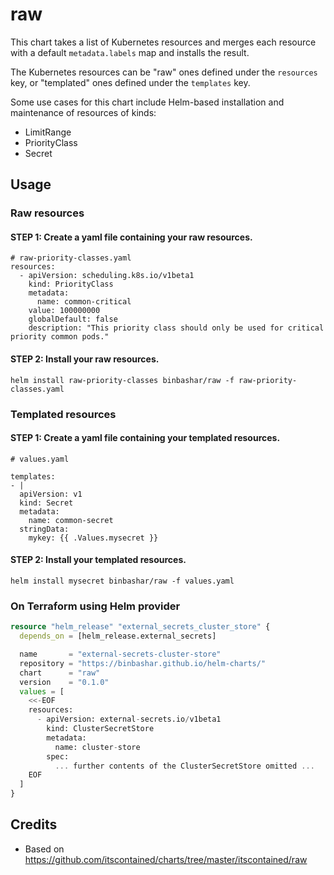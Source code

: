 # raw

This chart takes a list of Kubernetes resources and
merges each resource with a default `metadata.labels` map and installs
the result.

The Kubernetes resources can be "raw" ones defined under the `resources` key, or "templated" ones defined under the `templates` key.

Some use cases for this chart include Helm-based installation and
maintenance of resources of kinds:
- LimitRange
- PriorityClass
- Secret

## Usage

### Raw resources

#### STEP 1: Create a yaml file containing your raw resources.

```
# raw-priority-classes.yaml
resources:
  - apiVersion: scheduling.k8s.io/v1beta1
    kind: PriorityClass
    metadata:
      name: common-critical
    value: 100000000
    globalDefault: false
    description: "This priority class should only be used for critical priority common pods."
```

#### STEP 2: Install your raw resources.

```
helm install raw-priority-classes binbashar/raw -f raw-priority-classes.yaml
```

### Templated resources

#### STEP 1: Create a yaml file containing your templated resources.

```
# values.yaml

templates:
- |
  apiVersion: v1
  kind: Secret
  metadata:
    name: common-secret
  stringData:
    mykey: {{ .Values.mysecret }}
```

#### STEP 2: Install your templated resources.

```
helm install mysecret binbashar/raw -f values.yaml
```

### On Terraform using Helm provider

``` terraform
resource "helm_release" "external_secrets_cluster_store" {
  depends_on = [helm_release.external_secrets]

  name       = "external-secrets-cluster-store"
  repository = "https://binbashar.github.io/helm-charts/"
  chart      = "raw"
  version    = "0.1.0"
  values = [
    <<-EOF
    resources:
      - apiVersion: external-secrets.io/v1beta1
        kind: ClusterSecretStore
        metadata:
          name: cluster-store
        spec:
          ... further contents of the ClusterSecretStore omitted ...
    EOF
  ]
}
```

## Credits

 - Based on https://github.com/itscontained/charts/tree/master/itscontained/raw